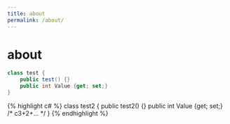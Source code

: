 ```yaml
---
title: about
permalink: /about/
---
```

# about

```c#
class test { 
    public test() {}
    public int Value {get; set;}
}
```

{% highlight c# %}
class test2 { 
    public test2() {}
    public int Value {get; set;}
 /* c3+2+... */ }
{% endhighlight %}
